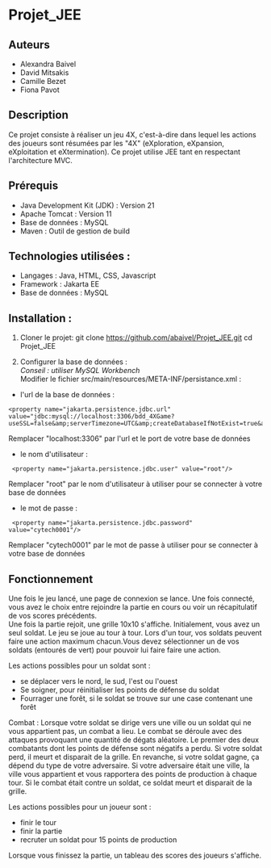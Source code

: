 # Projet_JEE

## Auteurs
 - Alexandra Baivel
 - David Mitsakis
 - Camille Bezet
 - Fiona Pavot

## Description

Ce projet consiste à réaliser un jeu 4X, c'est-à-dire dans lequel les actions des joueurs sont résumées par les "4X" (eXploration, eXpansion, eXploitation et eXtermination). Ce projet utilise JEE tant en respectant l'architecture MVC.

## Prérequis
 - Java Development Kit (JDK) : Version 21
 - Apache Tomcat : Version 11
 - Base de données : MySQL
 - Maven : Outil de gestion de build

## Technologies utilisées :
 - Langages : Java, HTML, CSS, Javascript
 - Framework : Jakarta EE
 - Base de données : MySQL

## Installation :
1. Cloner le projet:
git clone https://github.com/abaivel/Projet_JEE.git
cd Projet_JEE

2. Configurer la base de données :  
*Conseil : utiliser MySQL Workbench*  
Modifier le fichier src/main/resources/META-INF/persistance.xml :
 - l'url de la base de données :
```
<property name="jakarta.persistence.jdbc.url" value="jdbc:mysql://localhost:3306/bdd_4XGame?useSSL=false&amp;serverTimezone=UTC&amp;createDatabaseIfNotExist=true&amp;allowPublicKeyRetrieval=true"/>
```
Remplacer "localhost:3306" par l'url et le port de votre base de données

 - le nom d'utilisateur :
```
 <property name="jakarta.persistence.jdbc.user" value="root"/>
```
Remplacer "root" par le nom d'utilisateur à utiliser pour se connecter à votre base de données

 - le mot de passe :
```
 <property name="jakarta.persistence.jdbc.password" value="cytech0001"/>
```
Remplacer "cytech0001" par le mot de passe à utiliser pour se connecter à votre base de données

## Fonctionnement

Une fois le jeu lancé, une page de connexion se lance. Une fois connecté, vous avez le choix entre rejoindre la partie en cours ou voir un récapitulatif de vos scores précédents.  
Une fois la partie rejoit, une grille 10x10 s'affiche. Initialement, vous avez un seul soldat. Le jeu se joue au tour à tour. Lors d'un tour, vos soldats peuvent faire une action maximum chacun.Vous devez sélectionner un de vos soldats (entourés de vert) pour pouvoir lui faire faire une action.

Les actions possibles pour un soldat sont :
- se déplacer vers le nord, le sud, l'est ou l'ouest
- Se soigner, pour réinitialiser les points de défense du soldat
- Fourrager une forêt, si le soldat se trouve sur une case contenant une forêt

Combat :
Lorsque votre soldat se dirige vers une ville ou un soldat qui ne vous appartient pas, un combat a lieu. Le combat se déroule avec des attaques provoquant une quantité de dégats aléatoire. Le premier des deux combatants dont les points de défense sont négatifs a perdu. Si votre soldat perd, il meurt et disparait de la grille. En revanche, si votre soldat gagne, ça dépend du type de votre adversaire. Si votre adversaire était une ville, la ville vous appartient et vous rapportera des points de production à chaque tour. Si le combat était contre un soldat, ce soldat meurt et disparait de la grille.

Les actions possibles pour un joueur sont :
- finir le tour
- finir la partie
- recruter un soldat pour 15 points de production

Lorsque vous finissez la partie, un tableau des scores des joueurs s'affiche.


